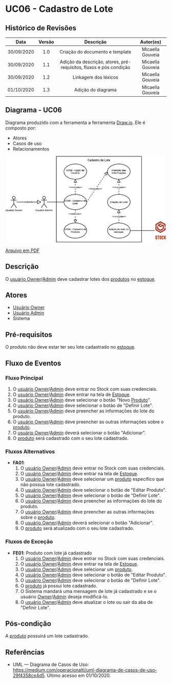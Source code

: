 # UC06 - Cadastro de Lote

## Histórico de Revisões

| Data | Versão | Descrição | Autor(es) |
|:----:|:------:|:---------:|:---------:|
| 30/09/2020 | 1.0 | Criação do documento e template | Micaella Gouveia |
| 30/09/2020 | 1.1 | Adição da descrição, atores, pré-requisitos, fluxos e pós condição | Micaella Gouveia |
| 30/09/2020 | 1.2 | Linkagem dos léxicos | Micaella Gouveia |
| 01/10/2020 | 1.3 | Adição do diagrama | Micaella Gouveia |

## Diagrama - UC06
Diagrama produzido com a ferramenta a ferramenta [Draw.io](https://app.diagrams.net/). Ele é composto por:
* Atores
* Casos de uso
* Relacionamentos

![caso 6](../../../assets/diagramas/casosUso/caso6.png)

<a href="https://unbarqdsw.github.io/2020.1_G12_Stock/assets/pdf/diagramas/casosUso/caso6.pdf">Arquivo em PDF</a>

## Descrição
O [usuário Owner](Modeling/objeto?id=Owner)/[Admin](Modeling/objeto?id=Admin) deve cadastrar lotes dos [produtos](Modeling/objeto?id=Produto) no [estoque](Modeling/objeto?id=Estoque).

## Atores
* [Usuário Owner](Modeling/objeto?id=Owner)
* [Usuário Admin](Modeling/objeto?id=Admin)
* Sistema

## Pré-requisitos
O produto não deve estar ter seu lote cadastrado no [estoque](Modeling/objeto?id=Estoque).

## Fluxo de Eventos
### Fluxo Principal
1. O [usuário Owner](Modeling/objeto?id=Owner)/[Admin](Modeling/objeto?id=Admin) deve entrar no Stock com suas credenciais.
2. O [usuário Owner](Modeling/objeto?id=Owner)/[Admin](Modeling/objeto?id=Admin) deve entrar na tela de [Estoque](Modeling/objeto?id=Estoque).
3. O [usuário Owner](Modeling/objeto?id=Owner)/[Admin](Modeling/objeto?id=Admin) deve selecionar o botão "Novo [Produto](Modeling/objeto?id=Produto)".
4. O [usuário Owner](Modeling/objeto?id=Owner)/[Admin](Modeling/objeto?id=Admin) deve selecionar o botão de "Definir Lote".
5. O [usuário Owner](Modeling/objeto?id=Owner)/[Admin](Modeling/objeto?id=Admin) deve preencher as informações do lote do produto.
6. O [usuário Owner](Modeling/objeto?id=Owner)/[Admin](Modeling/objeto?id=Admin) deve preencher as outras informações sobre o [produto](Modeling/objeto?id=Produto).
7. O [usuário Owner](Modeling/objeto?id=Owner)/[Admin](Modeling/objeto?id=Admin) deverá selecionar o botão "Adicionar".
8. O [produto](Modeling/objeto?id=Produto) será cadastrado com o seu lote cadastrado.

### Fluxos Alternativos
* **FA01**:
    1. O [usuário Owner](Modeling/objeto?id=Owner)/[Admin](Modeling/objeto?id=Admin) deve entrar no Stock com suas credenciais.
    2. O [usuário Owner](Modeling/objeto?id=Owner)/[Admin](Modeling/objeto?id=Admin) deve entrar na tela de [Estoque](Modeling/objeto?id=Estoque).
    3. O [usuário Owner](Modeling/objeto?id=Owner)/[Admin](Modeling/objeto?id=Admin) deve selecionar um [produto](Modeling/objeto?id=Produto) específico que não possua lote cadastrado.
    4. O [usuário Owner](Modeling/objeto?id=Owner)/[Admin](Modeling/objeto?id=Admin) deve selecionar o botão de "Editar Produto".
    4. O [usuário Owner](Modeling/objeto?id=Owner)/[Admin](Modeling/objeto?id=Admin) deve selecionar o botão de "Definir Lote".
    5. O [usuário Owner](Modeling/objeto?id=Owner)/[Admin](Modeling/objeto?id=Admin) deve preencher as informações do lote do produto.
    6. O [usuário Owner](Modeling/objeto?id=Owner)/[Admin](Modeling/objeto?id=Admin) deve preencher as outras informações sobre o [produto](Modeling/objeto?id=Produto).
    7. O [usuário Owner](Modeling/objeto?id=Owner)/[Admin](Modeling/objeto?id=Admin) deverá selecionar o botão "Adicionar".
    8. O [produto](Modeling/objeto?id=Produto) será atualizado com o seu lote cadastrado.
### Fluxos de Exceção
* **FE01**: Produto com lote já cadastrado
    1. O [usuário Owner](Modeling/objeto?id=Owner)/[Admin](Modeling/objeto?id=Admin) deve entrar no Stock com suas credenciais.
    2. O [usuário Owner](Modeling/objeto?id=Owner)/[Admin](Modeling/objeto?id=Admin) deve entrar na tela de [Estoque](Modeling/objeto?id=Estoque).
    3. O [usuário Owner](Modeling/objeto?id=Owner)/[Admin](Modeling/objeto?id=Admin) deve selecionar um [produto](Modeling/objeto?id=Produto).
    4. O [usuário Owner](Modeling/objeto?id=Owner)/[Admin](Modeling/objeto?id=Admin) deve selecionar o botão de "Editar Produto".
    4. O [usuário Owner](Modeling/objeto?id=Owner)/[Admin](Modeling/objeto?id=Admin) deve selecionar o botão de "Definir Lote".
    5. O [produto](Modeling/objeto?id=Produto) já possui lote cadastrado.
    6. O Sistema mandará uma mensagem de lote já cadastrado e se o usuário [Owner](Modeling/objeto?id=Owner)/[Admin](Modeling/objeto?id=Admin) deseja modificá-lo.
    7. O [usuário Owner](Modeling/objeto?id=Owner)/[Admin](Modeling/objeto?id=Admin) deve atualizar o lote ou sair da aba de "Definir Lote".

## Pós-condição
 A [produto](Modeling/objeto?id=Produto) possuirá um lote cadastrado.

## Referências
* UML — Diagrama de Casos de Uso: <https://medium.com/operacionalti/uml-diagrama-de-casos-de-uso-29f4358ce4d5>. Último acesso em 01/10/2020.